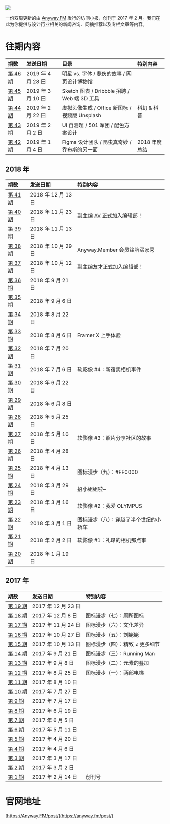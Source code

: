 ![](https://raw.githubusercontent.com/JJYing/Anyway-Post/master/assets/anyway-post-logo.png)


一份双周更新的由 [Anyway.FM](http://anyway.fm/) 发行的坊间小报，创刊于 2017 年 2 月。我们在此为你提供与设计行业相关的新闻咨询、网摘推荐以及专栏文章等内容。

# 往期内容
| 期数 | 发送日期 | 目录 | 特别内容 |
|:--|:--|:--|:--|
| [第 46 期](https://github.com/Anyway-Design/Anyway.Post/blob/master/Posts/Markdown/%2346.md) | 2019 年 4 月 28 日 | 明星 vs. 字体 / 悲伤的故事 / 网页设计博物馆  | |
| [第 45 期](https://github.com/Anyway-Design/Anyway.Post/blob/master/Posts/Markdown/%2345.md) | 2019 年 3 月 10 日 | Sketch 图表 / Dribbble 招聘 / Web 端 3D 工具 | |
| [第 44 期](https://github.com/Anyway-Design/Anyway.Post/blob/master/Posts/Markdown/%2344.md) | 2019 年 2 月 22 日 | 虚拟头像生成 / Office 新图标 / 视频版 Unsplash | 科幻 & 科普 |
| [第 43 期](https://github.com/Anyway-Design/Anyway.Post/blob/master/Posts/Markdown/%2343.md) | 2019 年 2 月 2 日 | UI 自测题 / 501 军团 / 配色方案设计 | |
| [第 42 期](https://github.com/Anyway-Design/Anyway.Post/blob/master/Posts/Markdown/%2342.md) | 2019 年 1 月 4 日 | Figma 设计团队 / 昆虫真奇妙 / 乔布斯的另一面 | 2018 年度总结 |

## 2018 年
| 期数 | 发送日期 | 特别内容 |
|:--|:--|:--|
| [第 41 期](https://github.com/Anyway-Design/Anyway.Post/blob/master/Posts/Markdown/%2341.md) | 2018 年 12 月 13 日 | |
| [第 40 期](https://github.com/Anyway-Design/Anyway.Post/blob/master/Posts/Markdown/%2340.md) | 2018 年 11 月 23 日 | 副主编 [AV](https://i.xiami.com/anothervincent) 正式加入编辑部！ |
| [第 39 期](https://github.com/Anyway-Design/Anyway.Post/blob/master/Posts/Markdown/%2339.md) | 2018 年 11 月 13 日 | |
| [第 38 期](https://github.com/Anyway-Design/Anyway.Post/blob/master/Posts/Markdown/%2338.md) | 2018 年 10 月 29 日 | Anyway.Member 会员铭牌买家秀 |
| [第 37 期](https://github.com/Anyway-Design/Anyway.Post/blob/master/Posts/Markdown/%2337.md) | 2018 年 10 月 12 日 | 副主编[友才](http://mangmor.com/)正式加入编辑部！ |
| [第 36 期](https://github.com/Anyway-Design/Anyway.Post/blob/master/Posts/Markdown/%2336.md) | 2018 年 9 月 21 日 | |
| [第 35 期](https://github.com/Anyway-Design/Anyway.Post/blob/master/Posts/Markdown/%2335.md) | 2018 年 9 月 6 日 | |
| [第 34 期](https://github.com/Anyway-Design/Anyway.Post/blob/master/Posts/Markdown/%2334.md) | 2018 年 8 月 22 日 | |
| [第 33 期](https://github.com/Anyway-Design/Anyway.Post/blob/master/Posts/Markdown/%2333.md) | 2018 年 8 月 6 日 | Framer X 上手体验 |
| [第 32 期](https://github.com/Anyway-Design/Anyway.Post/blob/master/Posts/Markdown/%2332.md) | 2018 年 7 月 20 日 | |
| [第 31 期](https://github.com/Anyway-Design/Anyway.Post/blob/master/Posts/Markdown/%2331.md) | 2018 年 7 月 6 日 | 软影像 #4：新宿卖相机事件 |
| [第 30 期](https://github.com/Anyway-Design/Anyway.Post/blob/master/Posts/Markdown/%2330.md) | 2018 年 6 月 22 日 | |
| [第 29 期](https://github.com/Anyway-Design/Anyway.Post/blob/master/Posts/Markdown/%2329.md) | 2018 年 6 月 8 日 | |
| [第 28 期](https://github.com/Anyway-Design/Anyway.Post/blob/master/Posts/Markdown/%2328.md) | 2018 年 5 月 25 日 | |
| [第 27 期](https://github.com/Anyway-Design/Anyway.Post/blob/master/Posts/Markdown/%2327.md) | 2018 年 5 月 10 日 | 软影像 #3：照片分享社区的故事 |
| [第 26 期](https://github.com/Anyway-Design/Anyway.Post/blob/master/Posts/Markdown/%2326.md) | 2018 年 4 月 28 日 | |
| [第 25 期](https://github.com/Anyway-Design/Anyway.Post/blob/master/Posts/Markdown/%2325.md) | 2018 年 4 月 13 日 | 图标漫步（九）：#FF0000 |
| [第 24 期](https://github.com/Anyway-Design/Anyway.Post/blob/master/Posts/Markdown/%2324.md) | 2018 年 3 月 29 日 | 招小姐姐啦~ |
| [第 23 期](https://github.com/Anyway-Design/Anyway.Post/blob/master/Posts/Markdown/%2323.md) | 2018 年 3 月 16 日 | 软影像 #2：我爱 OLYMPUS |
| [第 22 期](https://github.com/Anyway-Design/Anyway.Post/blob/master/Posts/Markdown/%2322.md) | 2018 年 3 月 1 日 | 图标漫步（八）：穿越了半个世纪的小轿车 |
| [第 21 期](https://github.com/Anyway-Design/Anyway.Post/blob/master/Posts/Markdown/%2321.md) | 2018 年 2 月 2 日 | 软影像 #1：礼昂的相机那点事 |
| [第 20 期](https://github.com/Anyway-Design/Anyway.Post/blob/master/Posts/Markdown/%2320.md) | 2018 年 1 月 19 日 |  |

## 2017 年
| 期数 | 发送日期 | 特别内容 |
|:--|:--|:--|
| [第 19 期](https://github.com/Anyway-Design/Anyway.Post/blob/master/Posts/Markdown/%2319.md) | 2017 年 12 月 23 日 |  |
| [第 18 期](https://github.com/Anyway-Design/Anyway.Post/blob/master/Posts/Markdown/%2318.md) | 2017 年 12 月 8 日 | 图标漫步（七）：厕所图标 |
| [第 17 期](https://github.com/Anyway-Design/Anyway.Post/blob/master/Posts/Markdown/%2317.md) | 2017 年 11 月 24 日 | 图标漫步（六）：文化差异 |
| [第 16 期](https://github.com/Anyway-Design/Anyway.Post/blob/master/Posts/Markdown/%2316.md) | 2017 年 10 月 27 日 | 图标漫步（五）：刘姥姥 |
| [第 15 期](https://github.com/Anyway-Design/Anyway.Post/blob/master/Posts/Markdown/%2315.md) | 2017 年 10 月 13 日 | 图标漫步（四）：精致 ≠ 更多细节 |
| [第 14 期](https://github.com/Anyway-Design/Anyway.Post/blob/master/Posts/Markdown/%2314.md) | 2017 年 9 月 21 日 | 图标漫步（三）：Running Man |
| [第 13 期](https://github.com/Anyway-Design/Anyway.Post/blob/master/Posts/Markdown/%2313.md) | 2017 年 9 月 8 日 | 图标漫步（二）：元素的叠加 |
| [第 12 期](https://github.com/Anyway-Design/Anyway.Post/blob/master/Posts/Markdown/%2312.md) | 2017 年 8 月 25 日 | 图标漫步（一）：两部电梯 |
| [第 11 期](https://github.com/Anyway-Design/Anyway.Post/blob/master/Posts/Markdown/%2311.md) | 2017 年 8 月 10 日 | |
| [第 10 期](https://github.com/Anyway-Design/Anyway.Post/blob/master/Posts/Markdown/%2310.md) | 2017 年 7 月 27 日 | |
| [第 9 期](https://github.com/Anyway-Design/Anyway.Post/blob/master/Posts/Markdown/%239.md) | 2017 年 7 月 17 日 | |
| [第 8 期](https://github.com/Anyway-Design/Anyway.Post/blob/master/Posts/Markdown/%238.md) | 2017 年 6 月 19 日 | |
| [第 7 期](https://github.com/Anyway-Design/Anyway.Post/blob/master/Posts/Markdown/%237.md) | 2017 年 6 月 5 日 | |
| [第 6 期](https://github.com/Anyway-Design/Anyway.Post/blob/master/Posts/Markdown/%236.md) | 2017 年 5 月 11 日 | |
| [第 5 期](https://github.com/Anyway-Design/Anyway.Post/blob/master/Posts/Markdown/%235.md) | 2017 年 4 月 20 日 | |
| [第 4 期](https://github.com/Anyway-Design/Anyway.Post/blob/master/Posts/Markdown/%234.md) | 2017 年 4 月 6 日 | |
| [第 3 期](https://github.com/Anyway-Design/Anyway.Post/blob/master/Posts/Markdown/%233.md) | 2017 年 3 月 17 日 | |
| [第 2 期](https://github.com/Anyway-Design/Anyway.Post/blob/master/Posts/Markdown/%232.md) | 2017 年 3 月 2 日 | |
| [第 1 期](https://github.com/Anyway-Design/Anyway.Post/blob/master/Posts/Markdown/%231.md) | 2017 年 2 月 14 日 | 创刊号 |


# 官网地址
[https://Anyway.FM/post/](https://anyway.fm/post/)

